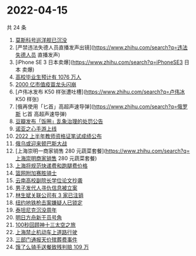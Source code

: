 # 2022-04-15

共 24 条

<!-- BEGIN ZHIHUSEARCH -->
<!-- 最后更新时间 Fri Apr 15 2022 11:05:01 GMT+0800 (China Standard Time) -->
1. [莫斯科号巡洋舰已沉没](https://www.zhihu.com/search?q=莫斯科号巡洋舰)
1. [严禁违法失德人员直播发声出镜](https://www.zhihu.com/search?q=违法失德人员 直播发声)
1. [iPhone SE 3 日本卖爆](https://www.zhihu.com/search?q=iPhoneSE3 日本 卖爆)
1. [高校毕业生预计有 1076 万人](https://www.zhihu.com/search?q=高校毕业生数量)
1. [2000 亿市值疫苗龙头闪崩](https://www.zhihu.com/search?q=疫苗龙头智飞生物)
1. [卢伟冰发布 K50 样张遭吐槽](https://www.zhihu.com/search?q=卢伟冰 K50 样张)
1. [俄再使用「匕首」高超声速导弹](https://www.zhihu.com/search?q=俄罗斯 匕首 高超声速导弹)
1. [豆瓣发布「饭圈」乱象治理的处罚公告](https://www.zhihu.com/search?q=豆瓣发布处罚公告)
1. [诺亚之心手游上线](https://www.zhihu.com/search?q=诺亚之心)
1. [2022 上半年教师资格证笔试成绩公布](https://www.zhihu.com/search?q=教师资格证笔试成绩公布)
1. [俄乌或迎来顿巴斯大战](https://www.zhihu.com/search?q=顿巴斯大战)
1. [上海崇明一商家销售 280 元蔬菜套餐](https://www.zhihu.com/search?q=上海崇明商家销售 280 元蔬菜套餐)
1. [上海将规范快递费和跑腿费价格](https://www.zhihu.com/search?q=上海快递费价格)
1. [篮网附加赛胜骑士](https://www.zhihu.com/search?q=篮网附加赛)
1. [云南高校副院长学位论文抄袭](https://www.zhihu.com/search?q=云南高校副院长抄袭)
1. [男子发代人寻仇信息被立案](https://www.zhihu.com/search?q=男子发代人寻仇信息)
1. [林生斌关联公司有 3 家已注销](https://www.zhihu.com/search?q=林生斌关联公司已注销)
1. [纽约地铁枪击案嫌疑人已锁定](https://www.zhihu.com/search?q=纽约地铁枪击案)
1. [泰坦尼克沉没周年](https://www.zhihu.com/search?q=泰坦尼克号)
1. [明日方舟新干员号角](https://www.zhihu.com/search?q=明日方舟新六星号角)
1. [100秒回顾神十三太空之旅](https://www.zhihu.com/search?q=神十三回家)
1. [上海禁止机动车上道路行驶](https://www.zhihu.com/search?q=上海疫情防控)
1. [三部门通报天价殡葬费事件](https://www.zhihu.com/search?q=天价殡葬费)
1. [饿了么骑手送餐致残判赔 109 万](https://www.zhihu.com/search?q=饿了么骑手)
<!-- END ZHIHUSEARCH -->
